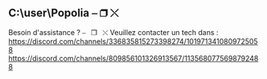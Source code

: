## C:\user\Popolia ⎯ ❐ ⤬

Besoin d'assistance ?                       ⎯⠀❐⠀⤬
Veuillez contacter un tech dans :
https://discord.com/channels/336835815273398274/1019713410809725058
https://discord.com/channels/809856101326913567/1135680775698792488
